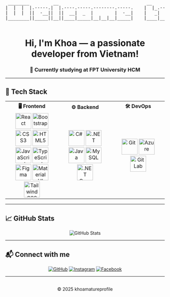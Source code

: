 <pre align="center">
 ________         __                                 __                                                    ___ __ __         __ 
|  |  |  |.-----.|  |.----.-----.--------.-----.    |  |_.-----.    .--------.--.--.    .-----.----.-----.'  _|__|  |.-----.|  |
|  |  |  ||  -__||  ||  __|  _  |        |  -__|    |   _|  _  |    |        |  |  |    |  _  |   _|  _  |   _|  |  ||  -__||__|
|________||_____||__||____|_____|__|__|__|_____|    |____|_____|    |__|__|__|___  |    |   __|__| |_____|__| |__|__||_____||__|
                                                                             |_____|    |__|                                    
</pre>

<h1 align="center">Hi, I'm Khoa — a passionate developer from Vietnam!</h1>
<div align="center">
  <h3>🌱 Currently studying at FPT University HCM</h3>
</div>

---

## 🚀 Tech Stack

<table>
  <tr>
    <th align="center" width="33%">🖥 Frontend</th>
    <th align="center" width="33%">⚙️ Backend</th>
    <th align="center" width="33%">🛠 DevOps</th>
  </tr>
  <tr>
    <td align="center" width="33%">
      <a href="https://reactjs.org/" target="_blank"><img src="https://profilinator.rishav.dev/skills-assets/react-original-wordmark.svg" alt="React" height="50"/></a>
      <a href="https://getbootstrap.com/" target="_blank"><img src="https://profilinator.rishav.dev/skills-assets/bootstrap-plain.svg" alt="Bootstrap" height="50"/></a>
      <a href="https://www.w3schools.com/css/" target="_blank"><img src="https://profilinator.rishav.dev/skills-assets/css3-original-wordmark.svg" alt="CSS3" height="50"/></a>
      <a href="https://en.wikipedia.org/wiki/HTML5" target="_blank"><img src="https://profilinator.rishav.dev/skills-assets/html5-original-wordmark.svg" alt="HTML5" height="50"/></a>
      <a href="https://www.javascript.com/" target="_blank"><img src="https://profilinator.rishav.dev/skills-assets/javascript-original.svg" alt="JavaScript" height="50"/></a>
      <a href="https://www.typescriptlang.org/" target="_blank"><img src="https://profilinator.rishav.dev/skills-assets/typescript-original.svg" alt="TypeScript" height="50"/></a>
      <a href="https://www.figma.com/" target="_blank"><img src="https://profilinator.rishav.dev/skills-assets/figma-icon.svg" alt="Figma" height="50"/></a>
      <a href="https://mui.com/" target="_blank"><img src="https://profilinator.rishav.dev/skills-assets/mui.png" alt="Material UI" height="50"/></a>
      <a href="https://www.tailwindcss.com/" target="_blank"><img src="https://profilinator.rishav.dev/skills-assets/tailwindcss.svg" alt="Tailwind CSS" height="50"/></a>
    </td>
    <td align="center" width="33%">
      <a href="https://docs.microsoft.com/en-us/dotnet/csharp/" target="_blank"><img src="https://profilinator.rishav.dev/skills-assets/csharp-original.svg" alt="C#" height="50"/></a>
      <a href="https://dotnet.microsoft.com/" target="_blank"><img src="https://profilinator.rishav.dev/skills-assets/dot-net-original-wordmark.svg" alt=".NET" height="50"/></a>
      <a href="https://www.java.com/" target="_blank"><img src="https://profilinator.rishav.dev/skills-assets/java-original-wordmark.svg" alt="Java" height="50"/></a>
      <a href="https://www.mysql.com/" target="_blank"><img src="https://profilinator.rishav.dev/skills-assets/mysql-original-wordmark.svg" alt="MySQL" height="50"/></a>
      <a href="https://dotnet.microsoft.com/en-us/apps/aspnet" target="_blank"><img src="https://profilinator.rishav.dev/skills-assets/dotnetcore.png" alt=".NET Core" height="50"/></a>
    </td>
    <td align="center" width="33%">
      <a href="https://github.com/" target="_blank"><img src="https://profilinator.rishav.dev/skills-assets/git-scm-icon.svg" alt="Git" height="50"/></a>
      <a href="https://azure.microsoft.com/" target="_blank"><img src="https://profilinator.rishav.dev/skills-assets/microsoft_azure-icon.svg" alt="Azure" height="50"/></a>
      <a href="https://about.gitlab.com/" target="_blank"><img src="https://profilinator.rishav.dev/skills-assets/gitlab.svg" alt="GitLab" height="50"/></a>
    </td>
  </tr>
</table>

---

## 📈 GitHub Stats

<div align="center">
  <img src="https://github-readme-stats.vercel.app/api?username=khoamature&theme=merko&hide_border=false&include_all_commits=true&count_private=true" alt="GitHub Stats" />
</div>

---

## 📬 Connect with me

<div align="center">

[![GitHub](https://img.shields.io/badge/github-%2324292e.svg?&style=for-the-badge&logo=github&logoColor=white)](https://github.com/khoamature)
[![Instagram](https://img.shields.io/badge/instagram-%23000000.svg?&style=for-the-badge&logo=instagram&logoColor=white)](https://www.instagram.com/khoamature/)
[![Facebook](https://img.shields.io/badge/facebook-%232E87FB.svg?&style=for-the-badge&logo=facebook&logoColor=white)](https://www.facebook.com/nguyendangkhoa2004)

</div>

---

</br>
<div align="center">
  © 2025 khoamatureprofile
</div>
